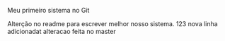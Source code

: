 Meu primeiro sistema no Git

Alterção no readme para escrever melhor nosso sistema. 123
nova linha adicionadat
alteracao feita no master
